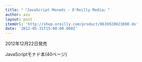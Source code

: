 ```yaml
---
title: "『JavaScript Monads - O'Reilly Media』"
author: azu
layout: post
itemUrl: 'http://shop.oreilly.com/product/0636920023890.do'
date: '2012-05-31T15:00:00.000Z'
---
```

2012年12月22日発売

JavaScriptモナド本(40ページ)

